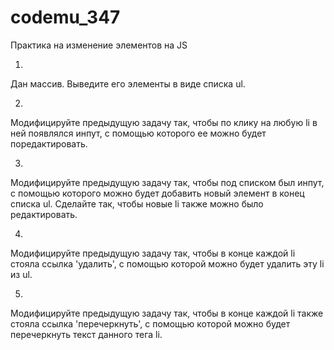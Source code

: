 # codemu_347
Практика на изменение элементов на JS

1.
Дан массив. Выведите его элементы в виде списка ul. 

2. 
Модифицируйте предыдущую задачу так, чтобы по клику на любую li в ней появлялся инпут, с помощью которого ее можно будет поредактировать.

3.
Модифицируйте предыдущую задачу так, чтобы под списком был инпут, с помощью которого можно будет добавить новый элемент в конец списка ul. Сделайте так, чтобы новые li также можно было редактировать.

4.
Модифицируйте предыдущую задачу так, чтобы в конце каждой li стояла ссылка 'удалить', с помощью которой можно будет удалить эту li из ul.

5.
Модифицируйте предыдущую задачу так, чтобы в конце каждой li также стояла ссылка 'перечеркнуть', с помощью которой можно будет перечеркнуть текст данного тега li.